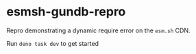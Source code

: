 # esmsh-gundb-repro

 Repro demonstrating a dynamic require error on the `esm.sh` CDN.

 Run `deno task dev` to get started
